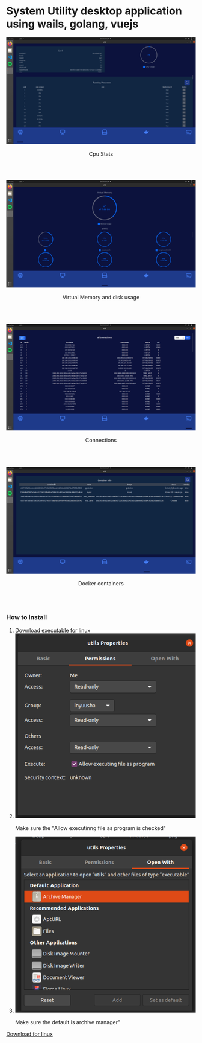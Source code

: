 # System Utility desktop application using wails, golang, vuejs

<p align="center">
   <img src="https://raw.githubusercontent.com/InYuusha/Utility/master/Screenshot%20from%202021-10-12%2005-29-33.png" width="600px">
   <br>
   <p align="center">Cpu Stats</p>
</p>
<br><br>

<p align="center">
   <img src="https://raw.githubusercontent.com/InYuusha/Utility/master/Screenshot%20from%202021-10-12%2005-29-40.png" width="600px">
     <br>
   <p align="center">Virtual Memory and disk usage</p>
</p>
<br><br>

<p align="center">
   <img src="https://raw.githubusercontent.com/InYuusha/Utility/master/Screenshot%20from%202021-10-12%2005-29-47.png" width="600px">
     <br>
   <p align="center">Connections</p>
</p>
<br><br>

<p align="center">
   <img src="https://raw.githubusercontent.com/InYuusha/Utility/master/Screenshot%20from%202021-10-12%2005-29-51.png" width="600px">
     <br>
   <p align="center">Docker containers</p>
</p>
<br><br>
<h3>How to Install</h3>
<ol>
   <li>
      <a href="https://raw.githubusercontent.com/InYuusha/Utility/master/Screenshot%20from%202021-10-12%2005-52-23.png">Download executable for linux</a>
   </li>
   <li>
      <img src="https://raw.githubusercontent.com/InYuusha/Utility/master/Screenshot%20from%202021-10-12%2005-55-47.png"/>
      <br>
      <p>Make sure the "Allow executinng file as program is checked"</p>
   </li>
   <li>
      <img src="https://raw.githubusercontent.com/InYuusha/Utility/master/Screenshot%20from%202021-10-12%2005-52-23.png"/>
      <br>
      <p>Make sure the default is archive manager"</p>
   </li>
</ol>
<a href="https://drive.google.com/file/d/1nMo5y1UWeOCeAwDS3Bv_Maj-zA0Krhdg/view?usp=sharing">Download for linux</a>


